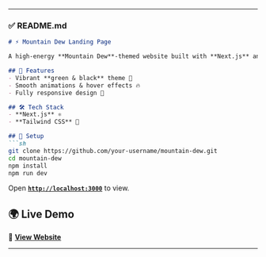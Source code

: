
---

### ✅ **README.md**  
```md
# ⚡ Mountain Dew Landing Page

A high-energy **Mountain Dew**-themed website built with **Next.js** and **Tailwind CSS**.  

## 🚀 Features
- Vibrant **green & black** theme 🎨  
- Smooth animations & hover effects 🔥  
- Fully responsive design 📱  

## 🛠️ Tech Stack
- **Next.js** ⚛️  
- **Tailwind CSS** 🎨  

## 🔧 Setup
```sh
git clone https://github.com/your-username/mountain-dew.git
cd mountain-dew
npm install
npm run dev
```
Open **[`http://localhost:3000`](http://localhost:3000)** to view.  

## 🌍 Live Demo  
🔗 **[View Website](https://your-url.vercel.app/)**  

---

